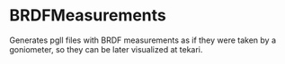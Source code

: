 # BRDFMeasurements
 Generates pgll files with BRDF measurements as if they were taken by a goniometer, so they can be later visualized at tekari.
